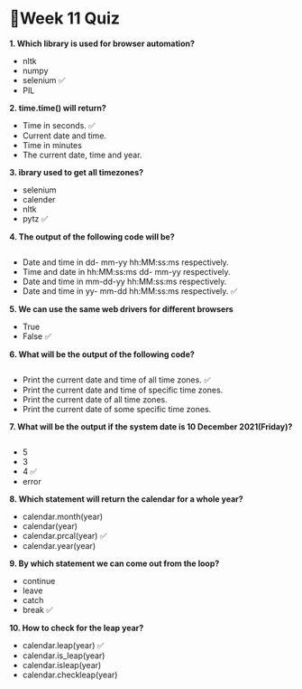 # 📌Week 11 Quiz

**1. Which library is used for browser automation?**
- nltk
- numpy
- selenium  ✅
- PIL

**2. time.time() will return?**
- Time in seconds.  ✅
- Current date and time.
- Time in minutes
- The current date, time and year.

**3. ibrary used to get all timezones?**
- selenium
- calender
- nltk
- pytz  ✅

**4. The output of the following code will be?**

<img src="https://storage.googleapis.com/swayam-node1-production.appspot.com/assets/img/noc22_cs31/JOC_W11_Q4.PNG" alt="">
	
- Date and time in dd- mm-yy hh:MM:ss:ms respectively.
- Time and date in hh:MM:ss:ms dd- mm-yy respectively.
- Date and time in mm-dd-yy hh:MM:ss:ms respectively.
- Date and time in yy- mm-dd hh:MM:ss:ms respectively.  ✅

**5. We can use the same web drivers for different browsers**
- True
- False  ✅

**6. What will be the output of the following code?**

<img src="https://storage.googleapis.com/swayam-node1-production.appspot.com/assets/img/noc22_cs31/JOC_W11_Q6.PNG" alt="">
	
- Print the current date and time of all time zones.  ✅
- Print the current date and time of specific time zones.
- Print the current date of all time zones.
- Print the current date of some specific time zones.

**7. What will be the output if the system date is 10 December 2021(Friday)?**

<img src="https://storage.googleapis.com/swayam-node1-production.appspot.com/assets/img/noc22_cs31/JOC_W11_Q7.PNG" alt="">
	
- 5
- 3
- 4  ✅
- error

**8. Which statement will return the calendar for a whole year?**
- calendar.month(year)
- calendar(year)
- calendar.prcal(year)  ✅
- calendar.year(year)

**9. By which statement we can come out from the loop?**
- continue
- leave
- catch
- break  ✅

**10. How to check for the leap year?**
- calendar.leap(year)  ✅
- calendar.is_leap(year)
- calendar.isleap(year)
- calendar.checkleap(year)
